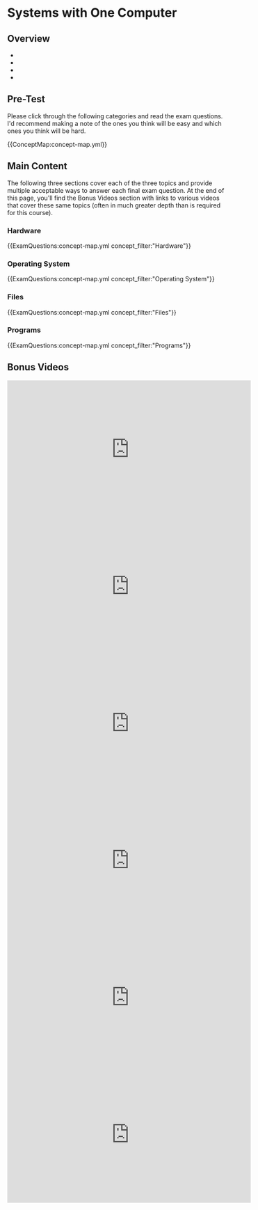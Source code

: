# Systems with One Computer

## Overview

* 
* 
* 
*

## Pre-Test

Please click through the following categories and read the exam questions.  I'd recommend making a note of the ones you think will be easy and which ones you think will be hard. 

{{ConceptMap:concept-map.yml}}

## Main Content

The following three sections cover each of the three topics and provide multiple acceptable ways to answer each final exam question.  At the end of this page, you'll find the Bonus Videos section with links to various videos that cover these same topics (often in much greater depth than is required for this course).

### Hardware

{{ExamQuestions:concept-map.yml concept_filter:"Hardware"}}

### Operating System

{{ExamQuestions:concept-map.yml concept_filter:"Operating System"}}

### Files 

{{ExamQuestions:concept-map.yml concept_filter:"Files"}}

### Programs

{{ExamQuestions:concept-map.yml concept_filter:"Programs"}}

## Bonus Videos

<iframe width="560" height="315" src="https://www.youtube.com/embed/DBRNE3A5Wvw?si=T581yRzXaPev2-hZ" title="YouTube video player" frameborder="0" allow="accelerometer; autoplay; clipboard-write; encrypted-media; gyroscope; picture-in-picture; web-share" referrerpolicy="strict-origin-when-cross-origin" allowfullscreen></iframe>

<iframe width="560" height="315" src="https://www.youtube.com/embed/SbqXqQ-2ixs?si=nRVsIZnBsgwbxRFT" title="YouTube video player" frameborder="0" allow="accelerometer; autoplay; clipboard-write; encrypted-media; gyroscope; picture-in-picture; web-share" referrerpolicy="strict-origin-when-cross-origin" allowfullscreen></iframe>

<iframe width="560" height="315" src="https://www.youtube.com/embed/1dZ55MjjZY0?si=072Rs5vodSStDWMp" title="YouTube video player" frameborder="0" allow="accelerometer; autoplay; clipboard-write; encrypted-media; gyroscope; picture-in-picture; web-share" referrerpolicy="strict-origin-when-cross-origin" allowfullscreen></iframe>

<iframe width="560" height="315" src="https://www.youtube.com/embed/AkFi90lZmXA?si=DIsD6Mb9Ri5KautB" title="YouTube video player" frameborder="0" allow="accelerometer; autoplay; clipboard-write; encrypted-media; gyroscope; picture-in-picture; web-share" referrerpolicy="strict-origin-when-cross-origin" allowfullscreen></iframe>

<iframe width="560" height="315" src="https://www.youtube.com/embed/CBf-jIn44X0?si=J8Um3quXON9RMKep" title="YouTube video player" frameborder="0" allow="accelerometer; autoplay; clipboard-write; encrypted-media; gyroscope; picture-in-picture; web-share" referrerpolicy="strict-origin-when-cross-origin" allowfullscreen></iframe>

<iframe width="560" height="315" src="https://www.youtube.com/embed/HjneAhCy2N4?si=HEbo1Rk3v3CKf93M" title="YouTube video player" frameborder="0" allow="accelerometer; autoplay; clipboard-write; encrypted-media; gyroscope; picture-in-picture; web-share" referrerpolicy="strict-origin-when-cross-origin" allowfullscreen></iframe>

